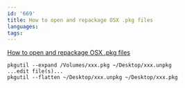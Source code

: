 ```yaml
---
id: '669'
title: How to open and repackage OSX .pkg files
languages:
tags:
---
```

[How to open and repackage OSX .pkg files](http://blog.coolaj86.com/articles/how-to-unpackage-and-repackage-pkg-osx.html)


```
pkgutil --expand /Volumes/xxx.pkg ~/Desktop/xxx.unpkg
...edit file(s)...
pkgutil --flatten ~/Desktop/xxx.unpkg ~/Desktop/xxx.pkg
```
    

